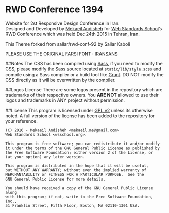 RWD Conference 1394
===========

Website for 2st Responsive Design Conference in Iran.  
Designed and Developed by [Mekaeil Andisheh](http://mekaeil.me) for [Web Standards School](http://wsschool.org)’s RWD Conference which was held Dec 24th 2015 in Tehran, Iran.

This Theme forked from sallar/rwd-conf-92  by Sallar Kaboli

PLEASE USE THE ORIGINAL FARSI FONT : [IRANSANS](http://fontiran.com)

##Notes
The CSS has been compiled using [Sass](http://sass-lang.com/), if you need to modify the CSS, please modify the Sass source located at `static/lib/style.scss` and compile using a Sass compiler or a build tool like [Grunt](http://gruntjs.com/). DO NOT modify the CSS directly as it will be overwritten by the compiler.

##Logos License
There are some logos present in the repository which are trademarks of their respective owners. You **ARE NOT** allowed to use their logos and trademarks in ANY project without permission.


##License
This program is licensed under [GPL v2](http://choosealicense.com/licenses/gpl-v2/) unless its otherwise noted. A full version of the license has been added to the repository for your reference.

    (C) 2016 - Mekaeil Andisheh <mekaeil.me@gmail.com>
    Web Standards School <wsschool.org>.

    This program is free software; you can redistribute it and/or modify
    it under the terms of the GNU General Public License as published by
    the Free Software Foundation; either version 2 of the License, or
    (at your option) any later version.

    This program is distributed in the hope that it will be useful,
    but WITHOUT ANY WARRANTY; without even the implied warranty of
    MERCHANTABILITY or FITNESS FOR A PARTICULAR PURPOSE.  See the
    GNU General Public License for more details.

    You should have received a copy of the GNU General Public License along
    with this program; if not, write to the Free Software Foundation, Inc.,
    51 Franklin Street, Fifth Floor, Boston, MA 02110-1301 USA.
